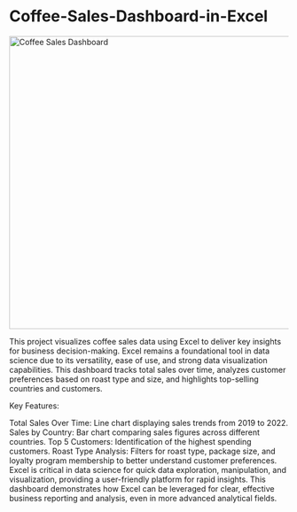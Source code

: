# Coffee-Sales-Dashboard-in-Excel

<img width="529" alt="Coffee Sales Dashboard" src="https://github.com/user-attachments/assets/349f511f-f370-4ba1-a533-c42747620668">

This project visualizes coffee sales data using Excel to deliver key insights for business decision-making. Excel remains a foundational tool in data science due to its versatility, ease of use, and strong data visualization capabilities. This dashboard tracks total sales over time, analyzes customer preferences based on roast type and size, and highlights top-selling countries and customers.

Key Features:

Total Sales Over Time: Line chart displaying sales trends from 2019 to 2022.
Sales by Country: Bar chart comparing sales figures across different countries.
Top 5 Customers: Identification of the highest spending customers.
Roast Type Analysis: Filters for roast type, package size, and loyalty program membership to better understand customer preferences.
Excel is critical in data science for quick data exploration, manipulation, and visualization, providing a user-friendly platform for rapid insights. This dashboard demonstrates how Excel can be leveraged for clear, effective business reporting and analysis, even in more advanced analytical fields.

